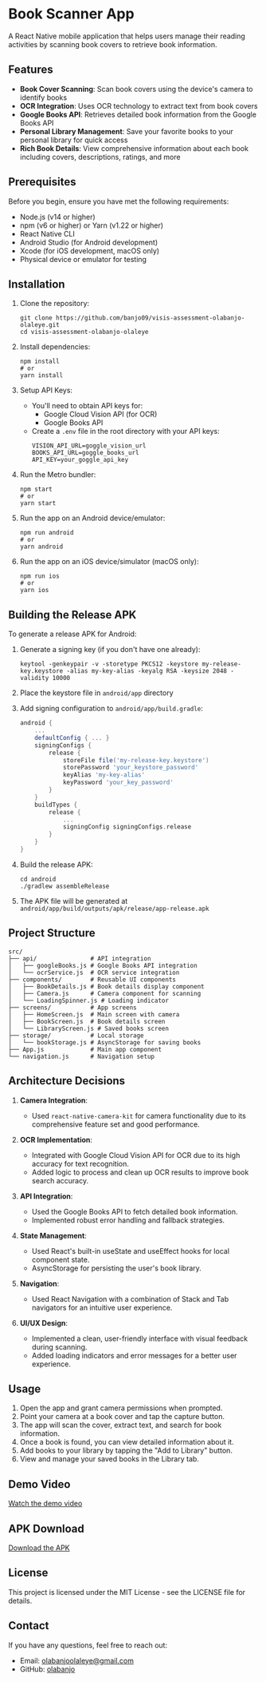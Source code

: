 # Book Scanner App

A React Native mobile application that helps users manage their reading activities by scanning book covers to retrieve book information.

## Features

- **Book Cover Scanning**: Scan book covers using the device's camera to identify books
- **OCR Integration**: Uses OCR technology to extract text from book covers
- **Google Books API**: Retrieves detailed book information from the Google Books API
- **Personal Library Management**: Save your favorite books to your personal library for quick access
- **Rich Book Details**: View comprehensive information about each book including covers, descriptions, ratings, and more

## Prerequisites

Before you begin, ensure you have met the following requirements:

- Node.js (v14 or higher)
- npm (v6 or higher) or Yarn (v1.22 or higher)
- React Native CLI
- Android Studio (for Android development)
- Xcode (for iOS development, macOS only)
- Physical device or emulator for testing

## Installation

1. Clone the repository:
   ```
   git clone https://github.com/banjo09/visis-assessment-olabanjo-olaleye.git
   cd visis-assessment-olabanjo-olaleye
   ```

2. Install dependencies:
   ```
   npm install
   # or
   yarn install
   ```

3. Setup API Keys:
   - You'll need to obtain API keys for:
     - Google Cloud Vision API (for OCR)
     - Google Books API
   - Create a `.env` file in the root directory with your API keys:
     ```
     VISION_API_URL=goggle_vision_url
     BOOKS_API_URL=goggle_books_url
     API_KEY=your_goggle_api_key
     ```

4. Run the Metro bundler:
   ```
   npm start
   # or
   yarn start
   ```

5. Run the app on an Android device/emulator:
   ```
   npm run android
   # or
   yarn android
   ```

6. Run the app on an iOS device/simulator (macOS only):
   ```
   npm run ios
   # or
   yarn ios
   ```

## Building the Release APK

To generate a release APK for Android:

1. Generate a signing key (if you don't have one already):
   ```
   keytool -genkeypair -v -storetype PKCS12 -keystore my-release-key.keystore -alias my-key-alias -keyalg RSA -keysize 2048 -validity 10000
   ```

2. Place the keystore file in `android/app` directory

3. Add signing configuration to `android/app/build.gradle`:
   ```gradle
   android {
       ...
       defaultConfig { ... }
       signingConfigs {
           release {
               storeFile file('my-release-key.keystore')
               storePassword 'your_keystore_password'
               keyAlias 'my-key-alias'
               keyPassword 'your_key_password'
           }
       }
       buildTypes {
           release {
               ...
               signingConfig signingConfigs.release
           }
       }
   }
   ```

4. Build the release APK:
   ```
   cd android
   ./gradlew assembleRelease
   ```

5. The APK file will be generated at `android/app/build/outputs/apk/release/app-release.apk`

## Project Structure

```
src/
├── api/               # API integration
│   ├── googleBooks.js # Google Books API integration
│   └── ocrService.js  # OCR service integration
├── components/        # Reusable UI components
│   ├── BookDetails.js # Book details display component
│   ├── Camera.js      # Camera component for scanning
│   └── LoadingSpinner.js # Loading indicator
├── screens/           # App screens
│   ├── HomeScreen.js  # Main screen with camera
│   ├── BookScreen.js  # Book details screen
│   └── LibraryScreen.js # Saved books screen
├── storage/           # Local storage
│   └── bookStorage.js # AsyncStorage for saving books
├── App.js             # Main app component
└── navigation.js      # Navigation setup
```

## Architecture Decisions

1. **Camera Integration**:
   - Used `react-native-camera-kit` for camera functionality due to its comprehensive feature set and good performance.

2. **OCR Implementation**:
   - Integrated with Google Cloud Vision API for OCR due to its high accuracy for text recognition.
   - Added logic to process and clean up OCR results to improve book search accuracy.

3. **API Integration**:
   - Used the Google Books API to fetch detailed book information.
   - Implemented robust error handling and fallback strategies.

4. **State Management**:
   - Used React's built-in useState and useEffect hooks for local component state.
   - AsyncStorage for persisting the user's book library.

5. **Navigation**:
   - Used React Navigation with a combination of Stack and Tab navigators for an intuitive user experience.

6. **UI/UX Design**:
   - Implemented a clean, user-friendly interface with visual feedback during scanning.
   - Added loading indicators and error messages for a better user experience.

## Usage

1. Open the app and grant camera permissions when prompted.
2. Point your camera at a book cover and tap the capture button.
3. The app will scan the cover, extract text, and search for book information.
4. Once a book is found, you can view detailed information about it.
5. Add books to your library by tapping the "Add to Library" button.
6. View and manage your saved books in the Library tab.

## Demo Video

[Watch the demo video](https://your-video-link)

## APK Download

[Download the APK](https://your-apk-download-link)

## License

This project is licensed under the MIT License - see the LICENSE file for details.

## Contact

If you have any questions, feel free to reach out:

- Email: olabanjoolaleye@gmail.com
- GitHub: [olabanjo](https://github.com/banjo09/)